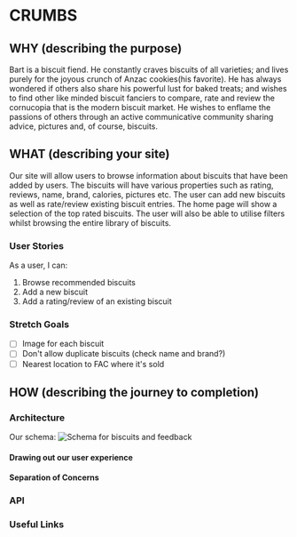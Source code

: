 # CRUMBS

## WHY (describing the purpose)
Bart is a biscuit fiend. He constantly craves biscuits of all varieties; and lives purely for the joyous crunch of Anzac cookies(his favorite). He has always wondered if others also share his powerful lust for baked treats; and wishes to find other like minded biscuit fanciers to compare, rate and review the cornucopia that is the modern biscuit market. He wishes to enflame the passions of others through an active communicative community sharing advice, pictures and, of course, biscuits.


## WHAT (describing your site)
Our site will allow users to browse information about biscuits that have been added by users. The biscuits will have various properties such as rating, reviews, name, brand, calories, pictures etc. The user can add new biscuits as well as rate/review existing biscuit entries. The home page will show a selection of the top rated biscuits. The user will also be able to utilise filters whilst browsing the entire library of biscuits.


### User Stories

As a user, I can:

1. Browse recommended biscuits
2. Add a new biscuit
3. Add a rating/review of an existing biscuit

### Stretch Goals
- [ ] Image for each biscuit
- [ ] Don't allow duplicate biscuits (check name and brand?)
- [ ] Nearest location to FAC where it's sold

## HOW (describing the journey to completion)


### Architecture
Our schema:
![Schema for biscuits and feedback](https://i.imgur.com/RCHAoUD.jpg)


#### Drawing out our user experience


#### Separation of Concerns


### API


### Useful Links

